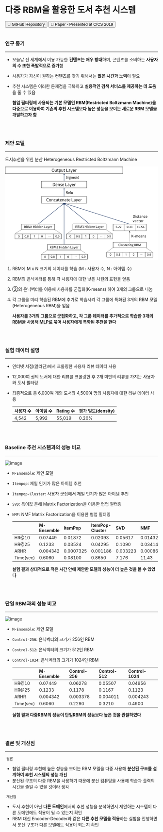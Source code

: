 # 다중 RBM을 활용한 도서 추천 시스템
<button onclick="location.href='https://github.com/leee5495/Distributed_Heterogeneous_RBM'" type="button">&#128193; GitHub Repository</button>
<button onclick="location.href='https://leee5495.github.io/pdf/CICS_lej.pdf'" type="button">&#128196; Paper - Presented at CICS 2019</button>
<br><br>

### 연구 동기
---
- 오늘날 전 세계에서 이용 가능한 **컨텐츠는 매우 방대**하며, 콘텐츠를 소비하는 **사용자의 수 또한 폭발적으로 증가**함
- 사용자가 자신이 원하는 컨텐츠를 찾기 위해서는 **많은 시간과 노력**이 필요
- 추천 시스템은 이러한 문제점을 극복하고 **실용적인 검색 서비스를 제공하는 데 도움**을 줄 수 있음

  **협업 필터링에 사용되는 기본 모델인 RBM(Restricted Boltzmann Machine)을 다중으로 이용하여 기존의 추천 시스템보다 높은 성능을 보이는 새로운 RBM 모델을 개발하고자 함**
  
<br><br>

### 제안 모델
---
도서추천을 위한 분산 Heterogeneous Restricted Boltzmann Machine
<br>

<img src="images/dhrbm.png?raw=true"/>
<br>

1. RBM에 M x N 크기의 데이터를 학습 (M : 사용자 수, N : 아이템 수)
2. RBM의 은닉벡터를 통해 각 사용자에 대한 낮은 차원의 표현을 얻음
3. ②의 은닉벡터를 이용해 사용자를 군집화(K-means) 하여 3개의 그룹으로 나눔
4. 각 그룹을 미리 학습된 RBM에 추가로 학습시켜 각 그룹에 특화된 3개의 RBM 모델 (Heterogeneous RBM)을 얻음


   **사용자를 3개의 그룹으로 군집화하고, 각 그룹 데이터를 추가적으로 학습한 3개의 RBM을 사용해 MLP로 묶어 사용자에게 특화된 추천을 한다**
   
<br><br>

### 실험 데이터 설명
---
- 인터넷 서점(알라딘)에서 크롤링한 사용자 리뷰 데이터 사용
- 12,000여 권의 도서에 대한 리뷰를 크롤링한 후 2개 미만의 리뷰를 가지는 사용자와 도서 필터링
- 최종적으로 총 6,000여 개의 도서와 4,500여 명의 사용자에 대한 리뷰 데이터 사용

  사용자 수 | 아이템 수 | Rating 수 | 평가   밀도(density)
  -- | -- | -- | --
  4,542 | 5,992 | 55,019 | 0.20%

<br><br>

### Baseline 추천 시스템과의 성능 비교
---
![image](https://user-images.githubusercontent.com/39192405/93019262-d1eb7480-f610-11ea-8473-92b9616b0ee5.png)
- `M-Ensemble`: 제안 모델
- `Itempop`: 제일 인기가 많은 아이템 추천
- `Itempop-Cluster`: 사용자 군집에서 제일 인기가 많은 아이템 추천
- `SVD`: 특이값 분해 Matrix Factorization을 이용한 협업 필터링
- `NMF`: NMF Matrix Factorization을 이용한 협업 필터링

    | M-Ensemble | ItemPop | ItemPop-Cluster | SVD | NMF
  -- | -- | -- | -- | -- | --
  HR@10 | 0.07449 | 0.01872 | 0.02093 | 0.05617 | 0.01432
  HR@25 | 0.1233 | 0.03524 | 0.04295 | 0.1090 | 0.03414
  ARHR | 0.004342 | 0.0007325 | 0.001186 | 0.003223 | 0.0008671
  Time(sec) | 0.6060 | 0.08100 | 0.8650 | 7.176 | 11.43

  **실험 결과 상대적으로 적은 시간 안에 제안한 모델의 성능이 더 높은 것을 볼 수 있었다**
  
<br><br>

### 단일 RBM과의 성능 비교
---
![image](https://user-images.githubusercontent.com/39192405/93019413-d2d0d600-f611-11ea-91a8-cc54bbd56b00.png)
- `M-Ensemble`: 제안 모델
- `Control-256`: 은닉벡터의 크기가 256인 RBM
- `Control-512`: 은닉벡터의 크기가 512인 RBM
- `Control-1024`: 은닉벡터의 크기가 1024인 RBM

    | M-Ensemble | Control-256 | Control-512 | Control-1024
  -- | -- | -- | -- | --
  HR@10 | 0.07449 | 0.06278 | 0.05507 | 0.04956
  HR@25 | 0.1233 | 0.1178 | 0.1167 | 0.1123
  ARHR | 0.004342 | 0.003378 | 0.004011 | 0.004243
  Time(sec) | 0.6060 | 0.2290 | 0.3210 | 0.4900

  **실험 결과 다중RBM의 성능이 단일RBM의 성능보다 높은 것을 관찰하였다**
  
<br><br>

### 결론 및 개선점
---

&nbsp;`결론`
- 협업 필터링 추천에 높은 성능을 보이는 RBM 모델을 다중 사용해 **분산된 구조를 설계하여 추천 시스템의 성능 개선**
- 분산된 구조의 다중 RBM을 사용하기 때문에 분산 컴퓨팅을 사용해 학습과 출력의 시간을 줄일 수 있을 것이라 생각

&nbsp;`개선점`
- 도서 추천이 아닌 **다른 도메인**에서의 추천 성능을 분석하면서 제안하는 시스템이 다른 도메인에도 적용이 될 수 있는지 확인
- RBM 대신 Encoder-Decoder와 같은 **다른 추천 모델을 적용**하는 실험을 진행하면서 분산 구조가 다른 모델에도 적용이 되는지 확인
  
<br><br><br>
